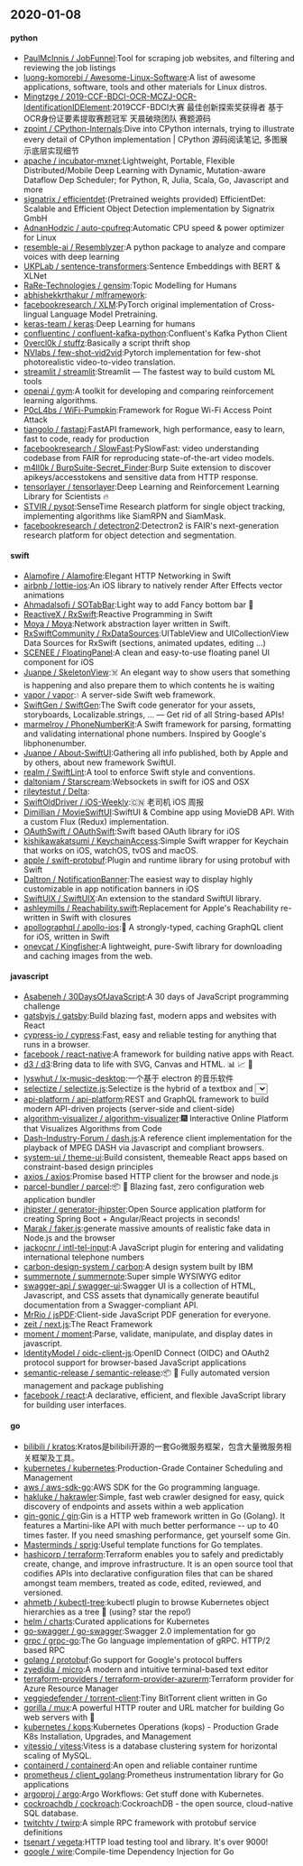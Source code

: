 ## 2020-01-08

#### python
* [PaulMcInnis / JobFunnel](https://github.com/PaulMcInnis/JobFunnel):Tool for scraping job websites, and filtering and reviewing the job listings
* [luong-komorebi / Awesome-Linux-Software](https://github.com/luong-komorebi/Awesome-Linux-Software):A list of awesome applications, software, tools and other materials for Linux distros.
* [Mingtzge / 2019-CCF-BDCI-OCR-MCZJ-OCR-IdentificationIDElement](https://github.com/Mingtzge/2019-CCF-BDCI-OCR-MCZJ-OCR-IdentificationIDElement):2019CCF-BDCI大赛 最佳创新探索奖获得者 基于OCR身份证要素提取赛题冠军 天晨破晓团队 赛题源码
* [zpoint / CPython-Internals](https://github.com/zpoint/CPython-Internals):Dive into CPython internals, trying to illustrate every detail of CPython implementation | CPython 源码阅读笔记, 多图展示底层实现细节
* [apache / incubator-mxnet](https://github.com/apache/incubator-mxnet):Lightweight, Portable, Flexible Distributed/Mobile Deep Learning with Dynamic, Mutation-aware Dataflow Dep Scheduler; for Python, R, Julia, Scala, Go, Javascript and more
* [signatrix / efficientdet](https://github.com/signatrix/efficientdet):(Pretrained weights provided) EfficientDet: Scalable and Efficient Object Detection implementation by Signatrix GmbH
* [AdnanHodzic / auto-cpufreq](https://github.com/AdnanHodzic/auto-cpufreq):Automatic CPU speed & power optimizer for Linux
* [resemble-ai / Resemblyzer](https://github.com/resemble-ai/Resemblyzer):A python package to analyze and compare voices with deep learning
* [UKPLab / sentence-transformers](https://github.com/UKPLab/sentence-transformers):Sentence Embeddings with BERT & XLNet
* [RaRe-Technologies / gensim](https://github.com/RaRe-Technologies/gensim):Topic Modelling for Humans
* [abhishekkrthakur / mlframework](https://github.com/abhishekkrthakur/mlframework):
* [facebookresearch / XLM](https://github.com/facebookresearch/XLM):PyTorch original implementation of Cross-lingual Language Model Pretraining.
* [keras-team / keras](https://github.com/keras-team/keras):Deep Learning for humans
* [confluentinc / confluent-kafka-python](https://github.com/confluentinc/confluent-kafka-python):Confluent's Kafka Python Client
* [0vercl0k / stuffz](https://github.com/0vercl0k/stuffz):Basically a script thrift shop
* [NVlabs / few-shot-vid2vid](https://github.com/NVlabs/few-shot-vid2vid):Pytorch implementation for few-shot photorealistic video-to-video translation.
* [streamlit / streamlit](https://github.com/streamlit/streamlit):Streamlit — The fastest way to build custom ML tools
* [openai / gym](https://github.com/openai/gym):A toolkit for developing and comparing reinforcement learning algorithms.
* [P0cL4bs / WiFi-Pumpkin](https://github.com/P0cL4bs/WiFi-Pumpkin):Framework for Rogue Wi-Fi Access Point Attack
* [tiangolo / fastapi](https://github.com/tiangolo/fastapi):FastAPI framework, high performance, easy to learn, fast to code, ready for production
* [facebookresearch / SlowFast](https://github.com/facebookresearch/SlowFast):PySlowFast: video understanding codebase from FAIR for reproducing state-of-the-art video models.
* [m4ll0k / BurpSuite-Secret_Finder](https://github.com/m4ll0k/BurpSuite-Secret_Finder):Burp Suite extension to discover apikeys/accesstokens and sensitive data from HTTP response.
* [tensorlayer / tensorlayer](https://github.com/tensorlayer/tensorlayer):Deep Learning and Reinforcement Learning Library for Scientists
🔥
* [STVIR / pysot](https://github.com/STVIR/pysot):SenseTime Research platform for single object tracking, implementing algorithms like SiamRPN and SiamMask.
* [facebookresearch / detectron2](https://github.com/facebookresearch/detectron2):Detectron2 is FAIR's next-generation research platform for object detection and segmentation.

#### swift
* [Alamofire / Alamofire](https://github.com/Alamofire/Alamofire):Elegant HTTP Networking in Swift
* [airbnb / lottie-ios](https://github.com/airbnb/lottie-ios):An iOS library to natively render After Effects vector animations
* [Ahmadalsofi / SOTabBar](https://github.com/Ahmadalsofi/SOTabBar):Light way to add Fancy bottom bar
📲
* [ReactiveX / RxSwift](https://github.com/ReactiveX/RxSwift):Reactive Programming in Swift
* [Moya / Moya](https://github.com/Moya/Moya):Network abstraction layer written in Swift.
* [RxSwiftCommunity / RxDataSources](https://github.com/RxSwiftCommunity/RxDataSources):UITableView and UICollectionView Data Sources for RxSwift (sections, animated updates, editing ...)
* [SCENEE / FloatingPanel](https://github.com/SCENEE/FloatingPanel):A clean and easy-to-use floating panel UI component for iOS
* [Juanpe / SkeletonView](https://github.com/Juanpe/SkeletonView):☠️
An elegant way to show users that something is happening and also prepare them to which contents he is waiting
* [vapor / vapor](https://github.com/vapor/vapor):💧
A server-side Swift web framework.
* [SwiftGen / SwiftGen](https://github.com/SwiftGen/SwiftGen):The Swift code generator for your assets, storyboards, Localizable.strings, … — Get rid of all String-based APIs!
* [marmelroy / PhoneNumberKit](https://github.com/marmelroy/PhoneNumberKit):A Swift framework for parsing, formatting and validating international phone numbers. Inspired by Google's libphonenumber.
* [Juanpe / About-SwiftUI](https://github.com/Juanpe/About-SwiftUI):Gathering all info published, both by Apple and by others, about new framework SwiftUI.
* [realm / SwiftLint](https://github.com/realm/SwiftLint):A tool to enforce Swift style and conventions.
* [daltoniam / Starscream](https://github.com/daltoniam/Starscream):Websockets in swift for iOS and OSX
* [rileytestut / Delta](https://github.com/rileytestut/Delta):
* [SwiftOldDriver / iOS-Weekly](https://github.com/SwiftOldDriver/iOS-Weekly):🇨🇳
老司机 iOS 周报
* [Dimillian / MovieSwiftUI](https://github.com/Dimillian/MovieSwiftUI):SwiftUI & Combine app using MovieDB API. With a custom Flux (Redux) implementation.
* [OAuthSwift / OAuthSwift](https://github.com/OAuthSwift/OAuthSwift):Swift based OAuth library for iOS
* [kishikawakatsumi / KeychainAccess](https://github.com/kishikawakatsumi/KeychainAccess):Simple Swift wrapper for Keychain that works on iOS, watchOS, tvOS and macOS.
* [apple / swift-protobuf](https://github.com/apple/swift-protobuf):Plugin and runtime library for using protobuf with Swift
* [Daltron / NotificationBanner](https://github.com/Daltron/NotificationBanner):The easiest way to display highly customizable in app notification banners in iOS
* [SwiftUIX / SwiftUIX](https://github.com/SwiftUIX/SwiftUIX):An extension to the standard SwiftUI library.
* [ashleymills / Reachability.swift](https://github.com/ashleymills/Reachability.swift):Replacement for Apple's Reachability re-written in Swift with closures
* [apollographql / apollo-ios](https://github.com/apollographql/apollo-ios):📱
A strongly-typed, caching GraphQL client for iOS, written in Swift
* [onevcat / Kingfisher](https://github.com/onevcat/Kingfisher):A lightweight, pure-Swift library for downloading and caching images from the web.

#### javascript
* [Asabeneh / 30DaysOfJavaScript](https://github.com/Asabeneh/30DaysOfJavaScript):A 30 days of JavaScript programming challenge
* [gatsbyjs / gatsby](https://github.com/gatsbyjs/gatsby):Build blazing fast, modern apps and websites with React
* [cypress-io / cypress](https://github.com/cypress-io/cypress):Fast, easy and reliable testing for anything that runs in a browser.
* [facebook / react-native](https://github.com/facebook/react-native):A framework for building native apps with React.
* [d3 / d3](https://github.com/d3/d3):Bring data to life with SVG, Canvas and HTML.
📊
📈
🎉
* [lyswhut / lx-music-desktop](https://github.com/lyswhut/lx-music-desktop):一个基于 electron 的音乐软件
* [selectize / selectize.js](https://github.com/selectize/selectize.js):Selectize is the hybrid of a textbox and <select> box. It's jQuery based and it has autocomplete and native-feeling keyboard navigation; useful for tagging, contact lists, etc.
* [api-platform / api-platform](https://github.com/api-platform/api-platform):REST and GraphQL framework to build modern API-driven projects (server-side and client-side)
* [algorithm-visualizer / algorithm-visualizer](https://github.com/algorithm-visualizer/algorithm-visualizer):🎆
Interactive Online Platform that Visualizes Algorithms from Code
* [Dash-Industry-Forum / dash.js](https://github.com/Dash-Industry-Forum/dash.js):A reference client implementation for the playback of MPEG DASH via Javascript and compliant browsers.
* [system-ui / theme-ui](https://github.com/system-ui/theme-ui):Build consistent, themeable React apps based on constraint-based design principles
* [axios / axios](https://github.com/axios/axios):Promise based HTTP client for the browser and node.js
* [parcel-bundler / parcel](https://github.com/parcel-bundler/parcel):📦
🚀
Blazing fast, zero configuration web application bundler
* [jhipster / generator-jhipster](https://github.com/jhipster/generator-jhipster):Open Source application platform for creating Spring Boot + Angular/React projects in seconds!
* [Marak / faker.js](https://github.com/Marak/faker.js):generate massive amounts of realistic fake data in Node.js and the browser
* [jackocnr / intl-tel-input](https://github.com/jackocnr/intl-tel-input):A JavaScript plugin for entering and validating international telephone numbers
* [carbon-design-system / carbon](https://github.com/carbon-design-system/carbon):A design system built by IBM
* [summernote / summernote](https://github.com/summernote/summernote):Super simple WYSIWYG editor
* [swagger-api / swagger-ui](https://github.com/swagger-api/swagger-ui):Swagger UI is a collection of HTML, Javascript, and CSS assets that dynamically generate beautiful documentation from a Swagger-compliant API.
* [MrRio / jsPDF](https://github.com/MrRio/jsPDF):Client-side JavaScript PDF generation for everyone.
* [zeit / next.js](https://github.com/zeit/next.js):The React Framework
* [moment / moment](https://github.com/moment/moment):Parse, validate, manipulate, and display dates in javascript.
* [IdentityModel / oidc-client-js](https://github.com/IdentityModel/oidc-client-js):OpenID Connect (OIDC) and OAuth2 protocol support for browser-based JavaScript applications
* [semantic-release / semantic-release](https://github.com/semantic-release/semantic-release):📦
🚀
Fully automated version management and package publishing
* [facebook / react](https://github.com/facebook/react):A declarative, efficient, and flexible JavaScript library for building user interfaces.

#### go
* [bilibili / kratos](https://github.com/bilibili/kratos):Kratos是bilibili开源的一套Go微服务框架，包含大量微服务相关框架及工具。
* [kubernetes / kubernetes](https://github.com/kubernetes/kubernetes):Production-Grade Container Scheduling and Management
* [aws / aws-sdk-go](https://github.com/aws/aws-sdk-go):AWS SDK for the Go programming language.
* [hakluke / hakrawler](https://github.com/hakluke/hakrawler):Simple, fast web crawler designed for easy, quick discovery of endpoints and assets within a web application
* [gin-gonic / gin](https://github.com/gin-gonic/gin):Gin is a HTTP web framework written in Go (Golang). It features a Martini-like API with much better performance -- up to 40 times faster. If you need smashing performance, get yourself some Gin.
* [Masterminds / sprig](https://github.com/Masterminds/sprig):Useful template functions for Go templates.
* [hashicorp / terraform](https://github.com/hashicorp/terraform):Terraform enables you to safely and predictably create, change, and improve infrastructure. It is an open source tool that codifies APIs into declarative configuration files that can be shared amongst team members, treated as code, edited, reviewed, and versioned.
* [ahmetb / kubectl-tree](https://github.com/ahmetb/kubectl-tree):kubectl plugin to browse Kubernetes object hierarchies as a tree
🎄
(using? star the repo!)
* [helm / charts](https://github.com/helm/charts):Curated applications for Kubernetes
* [go-swagger / go-swagger](https://github.com/go-swagger/go-swagger):Swagger 2.0 implementation for go
* [grpc / grpc-go](https://github.com/grpc/grpc-go):The Go language implementation of gRPC. HTTP/2 based RPC
* [golang / protobuf](https://github.com/golang/protobuf):Go support for Google's protocol buffers
* [zyedidia / micro](https://github.com/zyedidia/micro):A modern and intuitive terminal-based text editor
* [terraform-providers / terraform-provider-azurerm](https://github.com/terraform-providers/terraform-provider-azurerm):Terraform provider for Azure Resource Manager
* [veggiedefender / torrent-client](https://github.com/veggiedefender/torrent-client):Tiny BitTorrent client written in Go
* [gorilla / mux](https://github.com/gorilla/mux):A powerful HTTP router and URL matcher for building Go web servers with
🦍
* [kubernetes / kops](https://github.com/kubernetes/kops):Kubernetes Operations (kops) - Production Grade K8s Installation, Upgrades, and Management
* [vitessio / vitess](https://github.com/vitessio/vitess):Vitess is a database clustering system for horizontal scaling of MySQL.
* [containerd / containerd](https://github.com/containerd/containerd):An open and reliable container runtime
* [prometheus / client_golang](https://github.com/prometheus/client_golang):Prometheus instrumentation library for Go applications
* [argoproj / argo](https://github.com/argoproj/argo):Argo Workflows: Get stuff done with Kubernetes.
* [cockroachdb / cockroach](https://github.com/cockroachdb/cockroach):CockroachDB - the open source, cloud-native SQL database.
* [twitchtv / twirp](https://github.com/twitchtv/twirp):A simple RPC framework with protobuf service definitions
* [tsenart / vegeta](https://github.com/tsenart/vegeta):HTTP load testing tool and library. It's over 9000!
* [google / wire](https://github.com/google/wire):Compile-time Dependency Injection for Go
